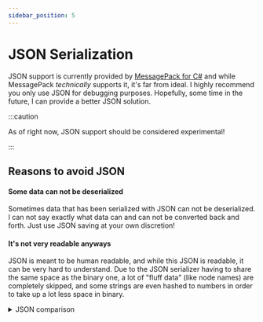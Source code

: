 ```yaml
---
sidebar_position: 5
---
```


# JSON Serialization

JSON support is currently provided by [MessagePack for C#](https://github.com/neuecc/MessagePack-CSharp) and while
MessagePack *technically* supports it, it's far from ideal. I highly recommend you only use JSON for debugging
purposes. Hopefully, some time in the future, I can provide a better JSON solution.

:::caution

As of right now, JSON support should be considered experimental!

:::

## Reasons to avoid JSON

#### Some data can not be deserialized
Sometimes data that has been serialized with JSON can not be deserialized. I can not say exactly what data can and can
not be converted back and forth. Just use JSON saving at your own discretion! 

#### It's not very readable anyways
JSON is meant to be human readable, and while this JSON is readable, it can be very hard to understand. Due to the JSON
serializer having to share the same space as the binary one, a lot of "fluff data" (like node names) are completely
skipped, and some strings are even hashed to numbers in order to take up a lot less space in binary.

<details><summary>JSON comparison</summary>
<p>
Here is a good looking example of what ALE should ideally generate.

```json
{
    "SaveVersion": 1,
    "Name": "JSON Example",
    "Objects": [
        {
            "Name": "Cube",
            "Active": true,
            "ID": "cube",
            "InstanceID": 1,
            "Components": [
                {
                    "Type": "UnityEngine.Transform",
                    "Properties": [
                        {
                            "ID": 0,
                            "Value": {
                                "x": 5,
                                "y": 4,
                                "z": 3
                            }
                        },
                        {
                            "ID": 1,
                            "Value": {
                                "x": 0,
                                "y": 0,
                                "z": 0
                            }
                        },
                        {
                            "ID": 2,
                            "Value": {
                                "x": 0,
                                "y": 0,
                                "z": 0
                            }
                        },                        
                        {
                            "ID": 1,
                            "Value": null
                        }
                    ]
                }
            ]
        }
    ],
    "CustomData": {
        "time": {
            "Type": "Hertzole.ALE.Example.SaveData",
            "Properties": [
                {
                    "message": "Hello! This level was saved with the number {0}!"
                },
                {
                    "number": -269548
                }
            ]
        }
    }
}
```

Very readable and clean. A bit wordy sure, but readable. Perfect for debugging purposes!

But here's what it actually generates...
```json
[
    1,
    "JSON Example",
    [
        [
            "Cube",
            true,
            24305868,
            1,
            [
                [
                    505582686,
                    [
                        0,
                        [
                            5,
                            4,
                            3
                        ],
                        1,
                        [
                            0,
                            0,
                            0
                        ],
                        2,
                        [
                            1,
                            1,
                            1
                        ],
                        3,
                        null
                    ]
                ]
            ]
        ]
    ],
    {
        "time": [
            371764105,
            [
                -1910110192,
                "Hello! This level was saved with the number {0}!",
                -2096615904,
                -269548
            ]
        ]
    }
]
```
</p>

</details>